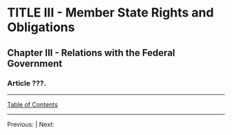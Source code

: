 # TITLE III - Member State Rights and Obligations

## Chapter III - Relations with the Federal Government

### Article ???. 

---

[Table of Contents](TABLE_OF_CONTENTS.md)

---
Previous: | Next: 
